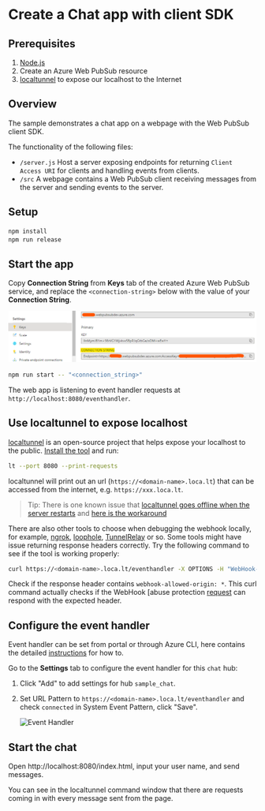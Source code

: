 # Create a Chat app with client SDK

## Prerequisites

1. [Node.js](https://nodejs.org)
2. Create an Azure Web PubSub resource
3. [localtunnel](https://github.com/localtunnel/localtunnel) to expose our localhost to the Internet

## Overview
The sample demonstrates a chat app on a webpage with the Web PubSub client SDK.

The functionality of the following files:

* `/server.js` Host a server exposing endpoints for returning `Client Access URI` for clients and handling events from clients.
* `/src` A webpage contains a Web PubSub client receiving messages from the server and sending events to the server.

## Setup

```bash
npm install
npm run release
```

## Start the app

Copy **Connection String** from **Keys** tab of the created Azure Web PubSub service, and replace the `<connection-string>` below with the value of your **Connection String**.

![Connection String](./../../../../docs/images/portal_conn.png)

```bash
npm run start -- "<connection_string>"
```

The web app is listening to event handler requests at `http://localhost:8080/eventhandler`.

## Use localtunnel to expose localhost

[localtunnel](https://github.com/localtunnel/localtunnel) is an open-source project that helps expose your localhost to the public. [Install the tool](https://github.com/localtunnel/localtunnel#installation) and run:

```bash
lt --port 8080 --print-requests
```

localtunnel will print out an url (`https://<domain-name>.loca.lt`) that can be accessed from the internet, e.g. `https://xxx.loca.lt`.

> Tip:
> There is one known issue that [localtunnel goes offline when the server restarts](https://github.com/localtunnel/localtunnel/issues/466) and [here is the workaround](https://github.com/localtunnel/localtunnel/issues/466#issuecomment-1030599216)

There are also other tools to choose when debugging the webhook locally, for example, [ngrok](​https://ngrok.com/), [loophole](https://loophole.cloud/docs/), [TunnelRelay](https://github.com/OfficeDev/microsoft-teams-tunnelrelay) or so. Some tools might have issue returning response headers correctly. Try the following command to see if the tool is working properly:

```bash
curl https://<domain-name>.loca.lt/eventhandler -X OPTIONS -H "WebHook-Request-Origin: *" -H "ce-awpsversion: 1.0" --ssl-no-revoke -i
```

Check if the response header contains `webhook-allowed-origin: *`. This curl command actually checks if the WebHook [abuse protection [request](https://docs.microsoft.com/azure/azure-web-pubsub/reference-cloud-events#webhook-validation) can respond with the expected header.

## Configure the event handler

Event handler can be set from portal or through Azure CLI, here contains the detailed [instructions](https://docs.microsoft.com/azure/azure-web-pubsub/howto-develop-eventhandler) for how to.

Go to the **Settings** tab to configure the event handler for this `chat` hub:

1. Click "Add" to add settings for hub `sample_chat`.

2. Set URL Pattern to `https://<domain-name>.loca.lt/eventhandler` and check `connected` in System Event Pattern, click "Save".

    ![Event Handler](../../images/portal_event_handler_chat.png)

## Start the chat

Open http://localhost:8080/index.html, input your user name, and send messages.

You can see in the localtunnel command window that there are requests coming in with every message sent from the page.
